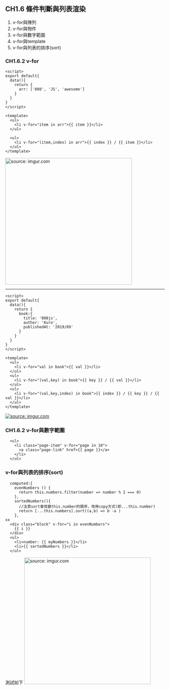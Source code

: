 ## CH1.6 條件判斷與列表渲染

1. v-for與陣列
2. v-for與物件
3. v-for與數字範圍
4. v-for與template
5. v-for與列表的排序(sort)

### CH1.6.2 v-for


```
<script>
export default{
  data(){
    return {
      arr: ['008', 'JS', 'awesome']
    }
  }
}
</script>

<template>
  <ul>
    <li v-for="item in arr">{{ item }}</li>
  </ul>

  <ul>
    <li v-for="(item,index) in arr">{{ index }} / {{ item }}</li>
  </ul>  
</template>
```

<a href="https://imgur.com/RjgeCqy"><img src="https://i.imgur.com/RjgeCqy.png" title="source: imgur.com" width="400px" /></a>

-------

```
<script>
export default{
  data(){
    return {
      book:{
        title: '008js',
        author: 'Kuro',
        publishedAt: '2019/09'
      }
    }
  }
}
</script>

<template>
  <ul>
    <li v-for="val in book">{{ val }}</li>
  </ul>
  <ul>
    <li v-for="(val,key) in book">{{ key }} / {{ val }}</li>
  </ul>  
  <ul>
    <li v-for="(val,key,index) in book">{{ index }} / {{ key }} / {{ val }}</li>
  </ul>    
</template>
```

<a href="https://imgur.com/5qjiy9u"><img src="https://i.imgur.com/5qjiy9u.png" title="source: imgur.com" /></a>

### CH1.6.2 v-for與數字範圍

```
  <ul>
    <li class="page-item" v-for="page in 10">
      <a class="page-link" href>{{ page }}</a>
    </li>
  </ul>
```

### v-for與列表的排序(sort)

```
  computed:{
    evenNumbers () {
      return this.numbers.filter(number => number % 2 === 0)
    },
    sortedNumbers(){
      //注意sort會改變this.number的順序，改用copy方式(即...this.number)
      return [...this.numbers].sort((a,b) => b -a )
    },
xx
  <div class="block" v-for="i in evenNumbers">
    {{ i }}
  </div>
  <ul>
    <li>number: {{ myNumbers }}</li>
    <li>{{ sortedNumbers }}</li>
  </ul>    
```

 測試如下
<a href="https://imgur.com/7G3F3w8"><img src="https://i.imgur.com/7G3F3w8.png" title="source: imgur.com" width="400px" /></a>